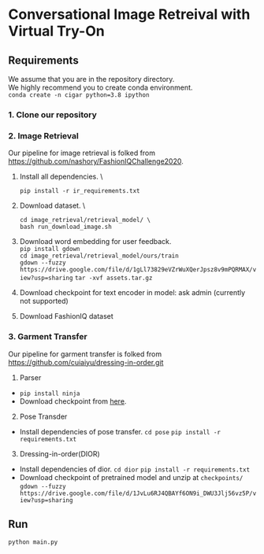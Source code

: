 # Conversational Image Retreival with Virtual Try-On

## Requirements
We assume that you are in the repository directory. \
We highly recommend you to create conda environment. \
```conda create -n cigar python=3.8 ipython```

### 1. Clone our repository
### 2. Image Retrieval
Our pipeline for image retrieval is folked from https://github.com/nashory/FashionIQChallenge2020.


1. Install all dependencies. \
    ```Shell Session
    pip install -r ir_requirements.txt
    ```
2. Download dataset. \
    ```
    cd image_retrieval/retrieval_model/ \
    bash run_download_image.sh
    ```
3. Download word embedding for user feedback. \
    `pip install gdown` \
    `cd image_retrieval/retrieval_model/ours/train` \
    `gdown --fuzzy https://drive.google.com/file/d/1gLl73829eVZrWuXQerJpsz8v9mPQRMAX/view?usp=sharing`
    `tar -xvf assets.tar.gz`
    
4. Download checkpoint for text encoder in model: ask admin (currently not supported)

5. Download FashionIQ dataset

### 3. Garment Transfer
Our pipeline for garment transfer is folked from https://github.com/cuiaiyu/dressing-in-order.git
1. Parser
- `pip install ninja`
- Download checkpoint from [here](https://drive.google.com/drive/folders/11wWszW1kskAyMIGJHBBZzHNKN3os6pu_).

2. Pose Transder
- Install dependencies of pose transfer.
`cd pose`
`pip install -r requirements.txt`

3. Dressing-in-order(DIOR)
- Install dependencies of dior.
`cd dior`
`pip install -r requirements.txt`
- Download checkpoint of pretrained model and unzip at `checkpoints/`
`gdown --fuzzy https://drive.google.com/file/d/1JvLu6RJ4QBAYf6ON9i_DWU3Jlj56vz5P/view?usp=sharing`


## Run
`python main.py`

